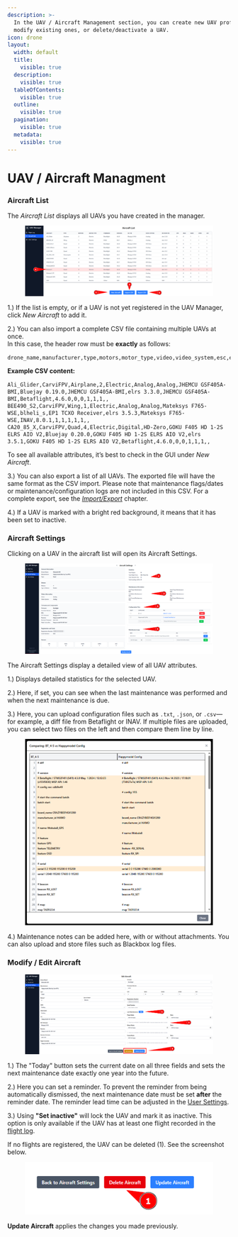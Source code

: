 ```yaml
---
description: >-
  In the UAV / Aircraft Management section, you can create new UAV profiles,
  modify existing ones, or delete/deactivate a UAV.
icon: drone
layout:
  width: default
  title:
    visible: true
  description:
    visible: true
  tableOfContents:
    visible: true
  outline:
    visible: true
  pagination:
    visible: true
  metadata:
    visible: true
---
```


# UAV / Aircraft Managment

### Aircraft List

The _Aircraft List_ displays all UAVs you have created in the manager.

<figure><img src="../.gitbook/assets/aircarftlist.png" alt=""><figcaption></figcaption></figure>

1.) If the list is empty, or if a UAV is not yet registered in the UAV Manager, click _New Aircraft_ to add it.

2.) You can also import a complete CSV file containing multiple UAVs at once.\
In this case, the header row must be **exactly** as follows:

```
drone_name,manufacturer,type,motors,motor_type,video,video_system,esc,esc_firmware,receiver,receiver_firmware,flight_controller,firmware,firmware_version,gps,mag,baro,gyro,acc,registration_number,serial_number
```

**Example CSV content:**

```
Ali_Glider,CarviFPV,Airplane,2,Electric,Analog,Analog,JHEMCU GSF405A-BMI,Bluejay 0.19.0,JHEMCU GSF405A-BMI,elrs 3.3.0,JHEMCU GSF405A-BMI,Betaflight,4.6.0,0,0,1,1,1,,
BEE490_S2,CarviFPV,Wing,1,Electric,Analog,Analog,Mateksys F765-WSE,blheli_s,EP1 TCXO Receiver,elrs 3.5.3,Mateksys F765-WSE,INAV,8.0.1,1,1,1,1,1,,
CA20_85_X,CarviFPV,Quad,4,Electric,Digital,HD-Zero,GOKU F405 HD 1-2S ELRS AIO V2,Bluejay 0.20.0,GOKU F405 HD 1-2S ELRS AIO V2,elrs 3.5.1,GOKU F405 HD 1-2S ELRS AIO V2,Betaflight,4.6.0,0,0,1,1,1,,
```

To see all available attributes, it’s best to check in the GUI under _New Aircraft_.

3.) You can also export a list of all UAVs. The exported file will have the same format as the CSV import. Please note that maintenance flags/dates or maintenance/configuration logs are not included in this CSV. For a complete export, see the [_Import/Export_](integrations.md) chapter.

4.) If a UAV is marked with a bright red background, it means that it has been set to inactive.

### Aircraft Settings

Clicking on a UAV in the aircraft list will open its Aircraft Settings.

<figure><img src="../.gitbook/assets/Aircraft-settings.png" alt=""><figcaption></figcaption></figure>

The Aircraft Settings display a detailed view of all UAV attributes.

1.) Displays detailed statistics for the selected UAV.

2.) Here, if set, you can see when the last maintenance was performed and when the next maintenance is due.

3.) Here, you can upload configuration files such as `.txt`, `.json`, or `.csv`—for example, a diff file from Betaflight or INAV. If multiple files are uploaded, you can select two files on the left and then compare them line by line.&#x20;

<figure><img src="../.gitbook/assets/comparing.png" alt="" width="563"><figcaption></figcaption></figure>

4.) Maintenance notes can be added here, with or without attachments. You can also upload and store files such as Blackbox log files.

### Modify / Edit Aircraft

<figure><img src="../.gitbook/assets/Edit-aircraft.png" alt=""><figcaption></figcaption></figure>

1.) The "Today" button sets the current date on all three fields and sets the next maintenance date exactly one year into the future.

2.)  Here you can set a reminder. To prevent the reminder from being automatically dismissed, the next maintenance date must be set **after** the reminder date. The reminder lead time can be adjusted in the [User Settings](interactive-blocks.md).

3.) Using **"Set inactive"** will lock the UAV and mark it as inactive. This option is only available if the UAV has at least one flight recorded in the [flight log](markdown.md).

If no flights are registered, the UAV can be deleted (1). See the screenshot below.

<figure><img src="../.gitbook/assets/delete_aircarft.png" alt=""><figcaption></figcaption></figure>

**Update Aircraft** applies the changes you made previously.
